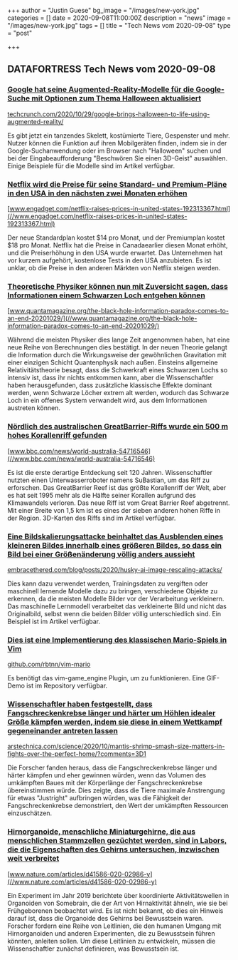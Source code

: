 +++
author = "Justin Guese"
bg_image = "/images/new-york.jpg"
categories = []
date = 2020-09-08T11:00:00Z
description = "news"
image = "/images/new-york.jpg"
tags = []
title = "Tech News vom 2020-09-08"
type = "post"

+++

        
## DATAFORTRESS Tech News vom 2020-09-08



### [Google hat seine Augmented-Reality-Modelle für die Google-Suche mit Optionen zum Thema Halloween aktualisiert](//techcrunch.com/2020/10/29/google-brings-halloween-to-life-using-augmented-reality/)


[techcrunch.com/2020/10/29/google-brings-halloween-to-life-using-augmented-reality/](//techcrunch.com/2020/10/29/google-brings-halloween-to-life-using-augmented-reality/)


Es gibt jetzt ein tanzendes Skelett, kostümierte Tiere, Gespenster und mehr. Nutzer können die Funktion auf ihren Mobilgeräten finden, indem sie in der Google-Suchanwendung oder im Browser nach "Halloween" suchen und bei der Eingabeaufforderung "Beschwören Sie einen 3D-Geist" auswählen. Einige Beispiele für die Modelle sind im Artikel verfügbar.


### [Netflix wird die Preise für seine Standard- und Premium-Pläne in den USA in den nächsten zwei Monaten erhöhen](//www.engadget.com/netflix-raises-prices-in-united-states-192313367.html)


[www.engadget.com/netflix-raises-prices-in-united-states-192313367.html](//www.engadget.com/netflix-raises-prices-in-united-states-192313367.html)


Der neue Standardplan kostet $14 pro Monat, und der Premiumplan kostet $18 pro Monat. Netflix hat die Preise in Canadaearlier diesen Monat erhöht, und die Preiserhöhung in den USA wurde erwartet. Das Unternehmen hat vor kurzem aufgehört, kostenlose Tests in den USA anzubieten. Es ist unklar, ob die Preise in den anderen Märkten von Netflix steigen werden.


### [Theoretische Physiker können nun mit Zuversicht sagen, dass Informationen einem Schwarzen Loch entgehen können](//www.quantamagazine.org/the-black-hole-information-paradox-comes-to-an-end-20201029/)


[www.quantamagazine.org/the-black-hole-information-paradox-comes-to-an-end-20201029/](//www.quantamagazine.org/the-black-hole-information-paradox-comes-to-an-end-20201029/)


Während die meisten Physiker dies lange Zeit angenommen haben, hat eine neue Reihe von Berechnungen dies bestätigt. In der neuen Theorie gelangt die Information durch die Wirkungsweise der gewöhnlichen Gravitation mit einer einzigen Schicht Quantenphysik nach außen. Einsteins allgemeine Relativitätstheorie besagt, dass die Schwerkraft eines Schwarzen Lochs so intensiv ist, dass ihr nichts entkommen kann, aber die Wissenschaftler haben herausgefunden, dass zusätzliche klassische Effekte dominant werden, wenn Schwarze Löcher extrem alt werden, wodurch das Schwarze Loch in ein offenes System verwandelt wird, aus dem Informationen austreten können.


### [Nördlich des australischen GreatBarrier-Riffs wurde ein 500 m hohes Korallenriff gefunden](//www.bbc.com/news/world-australia-54716546)


[www.bbc.com/news/world-australia-54716546](//www.bbc.com/news/world-australia-54716546)


Es ist die erste derartige Entdeckung seit 120 Jahren. Wissenschaftler nutzten einen Unterwasserroboter namens SuBastian, um das Riff zu erforschen. Das GreatBarrier Reef ist das größte Korallenriff der Welt, aber es hat seit 1995 mehr als die Hälfte seiner Korallen aufgrund des Klimawandels verloren. Das neue Riff ist vom Great Barrier Reef abgetrennt. Mit einer Breite von 1,5 km ist es eines der sieben anderen hohen Riffe in der Region. 3D-Karten des Riffs sind im Artikel verfügbar.


### [Eine Bildskalierungsattacke beinhaltet das Ausblenden eines kleineren Bildes innerhalb eines größeren Bildes, so dass ein Bild bei einer Größenänderung völlig anders aussieht](//embracethered.com/blog/posts/2020/husky-ai-image-rescaling-attacks/)


[embracethered.com/blog/posts/2020/husky-ai-image-rescaling-attacks/](//embracethered.com/blog/posts/2020/husky-ai-image-rescaling-attacks/)


Dies kann dazu verwendet werden, Trainingsdaten zu vergiften oder maschinell lernende Modelle dazu zu bringen, verschiedene Objekte zu erkennen, da die meisten Modelle Bilder vor der Verarbeitung verkleinern. Das maschinelle Lernmodell verarbeitet das verkleinerte Bild und nicht das Originalbild, selbst wenn die beiden Bilder völlig unterschiedlich sind. Ein Beispiel ist im Artikel verfügbar.


### [Dies ist eine Implementierung des klassischen Mario-Spiels in Vim](//github.com/rbtnn/vim-mario)


[github.com/rbtnn/vim-mario](//github.com/rbtnn/vim-mario)


Es benötigt das vim-game_engine Plugin, um zu funktionieren. Eine GIF-Demo ist im Repository verfügbar.


### [Wissenschaftler haben festgestellt, dass Fangschreckenkrebse länger und härter um Höhlen idealer Größe kämpfen werden, indem sie diese in einem Wettkampf gegeneinander antreten lassen](//arstechnica.com/science/2020/10/mantis-shrimp-smash-size-matters-in-fights-over-the-perfect-home/?comments=3D1)


[arstechnica.com/science/2020/10/mantis-shrimp-smash-size-matters-in-fights-over-the-perfect-home/?comments=3D1](//arstechnica.com/science/2020/10/mantis-shrimp-smash-size-matters-in-fights-over-the-perfect-home/?comments=3D1)


Die Forscher fanden heraus, dass die Fangschreckenkrebse länger und härter kämpfen und eher gewinnen würden, wenn das Volumen des umkämpften Baues mit der Körperlänge der Fangschreckenkrebse übereinstimmen würde. Dies zeigte, dass die Tiere maximale Anstrengung für etwas "Justright" aufbringen würden, was die Fähigkeit der Fangschreckenkrebse demonstriert, den Wert der umkämpften Ressourcen einzuschätzen.


### [Hirnorganoide, menschliche Miniaturgehirne, die aus menschlichen Stammzellen gezüchtet werden, sind in Labors, die die Eigenschaften des Gehirns untersuchen, inzwischen weit verbreitet](//www.nature.com/articles/d41586-020-02986-y)


[www.nature.com/articles/d41586-020-02986-y](//www.nature.com/articles/d41586-020-02986-y)


Ein Experiment im Jahr 2019 berichtete über koordinierte Aktivitätswellen in Organoiden von Somebrain, die der Art von Hirnaktivität ähneln, wie sie bei Frühgeborenen beobachtet wird. Es ist nicht bekannt, ob dies ein Hinweis darauf ist, dass die Organoide des Gehirns bei Bewusstsein waren. Forscher fordern eine Reihe von Leitlinien, die den humanen Umgang mit Hirnorganoiden und anderen Experimenten, die zu Bewusstsein führen könnten, anleiten sollen. Um diese Leitlinien zu entwickeln, müssen die Wissenschaftler zunächst definieren, was Bewusstsein ist.